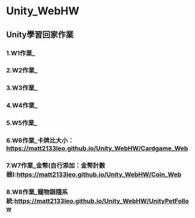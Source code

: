 # Unity_WebHW
 ## Unity學習回家作業
 
 ### 1.W1作業_
 
 ### 2.W2作業_
 
 ### 3.W3作業_
 
 ### 4.W4作業_
 
 ### 5.W5作業_
 
 ### 6.W6作業_卡牌比大小：https://matt2133leo.github.io/Unity_WebHW/Cardgame_Web
 
 ### 7.W7作業_金幣(自行添加：金幣計數器):https://matt2133leo.github.io/Unity_WebHW/Coin_Web
 
 ### 8.W8作業_寵物跟隨系統:https://matt2133leo.github.io/Unity_WebHW/UnityPetFollow
